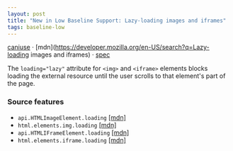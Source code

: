 ```yaml
---
layout: post
title: "New in Low Baseline Support: Lazy-loading images and iframes"
tags: baseline-low
---
```


[caniuse](https://caniuse.com/?search=loading-lazy) · [mdn](https://developer.mozilla.org/en-US/search?q=Lazy-loading images and iframes) · [spec](https://html.spec.whatwg.org/multipage/urls-and-fetching.html#lazy-loading-attributes)

The `loading="lazy"` attribute for `<img>` and `<iframe>` elements blocks loading the external resource until the user scrolls to that element's part of the page.


### Source features

- ``api.HTMLImageElement.loading`` [[mdn]](https://developer.mozilla.org/en-US/search?q=api.HTMLImageElement.loading)
- ``html.elements.img.loading`` [[mdn]](https://developer.mozilla.org/en-US/search?q=html.elements.img.loading)
- ``api.HTMLIFrameElement.loading`` [[mdn]](https://developer.mozilla.org/en-US/search?q=api.HTMLIFrameElement.loading)
- ``html.elements.iframe.loading`` [[mdn]](https://developer.mozilla.org/en-US/search?q=html.elements.iframe.loading)
